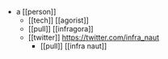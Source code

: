 - a [[person]]
	- [[tech]] [[agorist]] 
	- [[pull]] [[infragora]]
	- [[twitter]] https://twitter.com/infra_naut
		- [[pull]] [[infra naut]]

